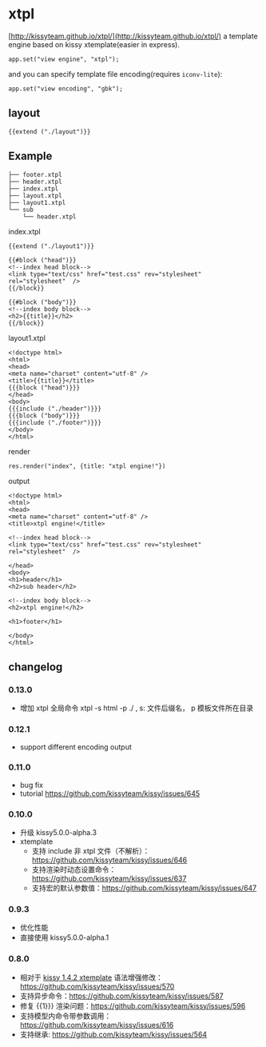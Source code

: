 xtpl
====

[http://kissyteam.github.io/xtpl/](http://kissyteam.github.io/xtpl/) a template engine based on kissy xtemplate(easier in express).

    app.set("view engine", "xtpl");

and you can specify template file encoding(requires `iconv-lite`):

    app.set("view encoding", "gbk");

## layout

    {{extend ("./layout")}}


## Example

    ├── footer.xtpl
    ├── header.xtpl
    ├── index.xtpl
    ├── layout.xtpl
    ├── layout1.xtpl
    └── sub
        └── header.xtpl

index.xtpl

    {{extend ("./layout1")}}

    {{#block ("head")}}
    <!--index head block-->
    <link type="text/css" href="test.css" rev="stylesheet" rel="stylesheet"  />
    {{/block}}

    {{#block ("body")}}
    <!--index body block-->
    <h2>{{title}}</h2>
    {{/block}}

layout1.xtpl
    
    <!doctype html>
    <html>
    <head>
    <meta name="charset" content="utf-8" />
    <title>{{title}}</title>
    {{{block ("head")}}}
    </head>
    <body>
    {{{include ("./header")}}}
    {{{block ("body")}}}
    {{{include ("./footer")}}}
    </body>
    </html>
    
 
render
 
    res.render("index", {title: "xtpl engine!"})

output

    <!doctype html>
    <html>
    <head>
    <meta name="charset" content="utf-8" />
    <title>xtpl engine!</title>

    <!--index head block-->
    <link type="text/css" href="test.css" rev="stylesheet" rel="stylesheet"  />

    </head>
    <body>
    <h1>header</h1>
    <h2>sub header</h2>
    
    <!--index body block-->
    <h2>xtpl engine!</h2>

    <h1>footer</h1>

    </body>
    </html>
    

## changelog

### 0.13.0

* 增加 xtpl 全局命令  xtpl -s html -p ./ , s: 文件后缀名， p 模板文件所在目录

### 0.12.1

* support different encoding output

### 0.11.0

* bug fix
* tutorial https://github.com/kissyteam/kissy/issues/645

### 0.10.0

* 升级 kissy5.0.0-alpha.3
* xtemplate
  * 支持 include 非 xtpl 文件（不解析）： https://github.com/kissyteam/kissy/issues/646
  * 支持渲染时动态设置命令：https://github.com/kissyteam/kissy/issues/637
  * 支持宏的默认参数值：https://github.com/kissyteam/kissy/issues/647

### 0.9.3

* 优化性能
* 直接使用 kissy5.0.0-alpha.1

### 0.8.0

* 相对于 [kissy 1.4.2 xtemplate](http://docs.kissyui.com/1.4/docs/html/demo/xtemplate/index.html) 语法增强修改：https://github.com/kissyteam/kissy/issues/570
* 支持异步命令：https://github.com/kissyteam/kissy/issues/587
* 修复 {{1}}} 渲染问题：https://github.com/kissyteam/kissy/issues/596
* 支持模型内命令带参数调用：https://github.com/kissyteam/kissy/issues/616
* 支持继承: https://github.com/kissyteam/kissy/issues/564